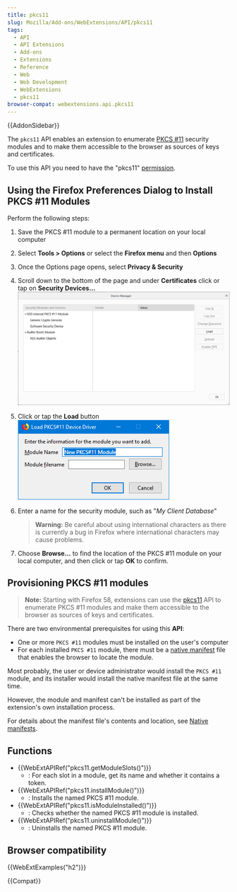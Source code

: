 ```yaml
---
title: pkcs11
slug: Mozilla/Add-ons/WebExtensions/API/pkcs11
tags:
  - API
  - API Extensions
  - Add-ons
  - Extensions
  - Reference
  - Web
  - Web Development
  - WebExtensions
  - pkcs11
browser-compat: webextensions.api.pkcs11
---
```

{{AddonSidebar}}

The `pkcs11` API enables an extension to enumerate [PKCS #11](https://en.wikipedia.org/wiki/PKCS_11) security modules and to make them accessible to the browser as sources of keys and certificates.

To use this API you need to have the "pkcs11" [permission](/en-US/docs/Mozilla/Add-ons/WebExtensions/manifest.json/permissions).

## Using the Firefox Preferences Dialog to Install PKCS #11 Modules

Perform the following steps:

1. Save the PKCS #11 module to a permanent location on your local computer
2. Select **Tools > Options** or select the **Firefox menu** and then **Options**
3. Once the Options page opens, select **Privacy & Security**
4. Scroll down to the bottom of the page and under **Certificates** click or tap on **Security Devices…**
    ![](device_manager.png)
5. Click or tap the **Load** button
    ![](load_device_driver.png)
6. Enter a name for the security module, such as "_My Client Database_"

    > **Warning:** Be careful about using international characters as there is currently a bug in Firefox where international characters may cause problems.

7. Choose **Browse…** to find the location of the PKCS #11 module on your local computer, and then click or tap **OK** to confirm.

## Provisioning PKCS #11 modules

> **Note:** Starting with Firefox 58, extensions can use the [pkcs11](/en-US/docs/Mozilla/Add-ons/WebExtensions/API/pkcs11) API to enumerate PKCS #11 modules and make them accessible to the browser as sources of keys and certificates.

There are two environmental prerequisites for using this **API**:

- One or more `PKCS #11` modules must be installed on the user's computer
- For each installed `PKCS #11` module, there must be a [native manifest](/en-US/docs/Mozilla/Add-ons/WebExtensions/Native_manifests) file that enables the browser to locate the module.

Most probably, the user or device administrator would install the `PKCS #11` module, and its installer would install the native manifest file at the same time.

However, the module and manifest can't be installed as part of the extension's own installation process.

For details about the manifest file's contents and location, see [Native manifests](/en-US/docs/Mozilla/Add-ons/WebExtensions/Native_manifests).

## Functions

- {{WebExtAPIRef("pkcs11.getModuleSlots()")}}
  - : For each slot in a module, get its name and whether it contains a token.
- {{WebExtAPIRef("pkcs11.installModule()")}}
  - : Installs the named PKCS #11 module.
- {{WebExtAPIRef("pkcs11.isModuleInstalled()")}}
  - : Checks whether the named PKCS #11 module is installed.
- {{WebExtAPIRef("pkcs11.uninstallModule()")}}
  - : Uninstalls the named PKCS #11 module.

## Browser compatibility

{{WebExtExamples("h2")}}

{{Compat}}
